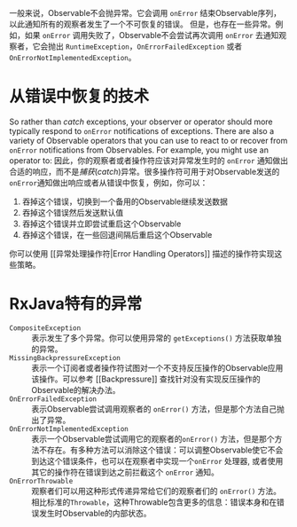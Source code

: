 一般来说，Observable不会抛异常。它会调用 `onError` 结束Observable序列，以此通知所有的观察者发生了一个不可恢复的错误。
但是，也存在一些异常。例如，如果 `onError` 调用失败了，Observable不会尝试再次调用 `onError` 去通知观察者，它会抛出 `RuntimeException`，`OnErrorFailedException` 或者 `OnErrorNotImplementedException`。

# 从错误中恢复的技术

So rather than _catch_ exceptions, your observer or operator should more typically respond to `onError` notifications of exceptions. There are also a variety of Observable operators that you can use to react to or recover from `onError` notifications from Observables. For example, you might use an operator to:
因此，你的观察者或者操作符应该对异常发生时的 `onError` 通知做出合适的响应，而不是*捕获*(_catch_)异常。很多操作符可用于对Observable发送的`onError`通知做出响应或者从错误中恢复，例如，你可以：

1. 吞掉这个错误，切换到一个备用的Observable继续发送数据
2. 吞掉这个错误然后发送默认值
3. 吞掉这个错误并立即尝试重启这个Observable
4. 吞掉这个错误，在一些回退间隔后重启这个Observable

你可以使用 [[异常处理操作符|Error Handling Operators]] 描述的操作符实现这些策略。

# RxJava特有的异常

<dl>
 <dt><code>CompositeException</code></dt><dd>表示发生了多个异常。你可以使用异常的 <code>getExceptions()</code> 方法获取单独的异常。</dd>
 
 <dt><code>MissingBackpressureException</code></dt><dd>表示一个订阅者或者操作符试图对一个不支持反压操作的Observable应用该操作。可以参考 [[Backpressure]] 查找针对没有实现反压操作的Observable的解决办法。</dd>
 
 <dt><code>OnErrorFailedException</code></dt><dd>表示Observable尝试调用观察者的 <code>onError()</code> 方法，但是那个方法自己抛出了异常。</dd>
 
 <dt><code>OnErrorNotImplementedException</code></dt><dd>表示一个Observable尝试调用它的观察者的<code>onError()</code> 方法，但是那个方法不存在。有多种方法可以消除这个错误：可以调整Observable使它不会到达这个错误条件，也可以在观察者中实现一个<code>onError</code> 处理器, 或者使用其它的操作符在错误到达之前拦截这个 <code>onError</code> 通知。</dd>
 
 <dt><code>OnErrorThrowable</code></dt><dd>观察者们可以用这种形式传递异常给它们的观察者们的 <code>onError()</code> 方法。相比标准的<code>Throwable</code>，这种Throwable包含更多的信息：错误本身和在错误发生时Observable的内部状态。</dd>
</dl>
